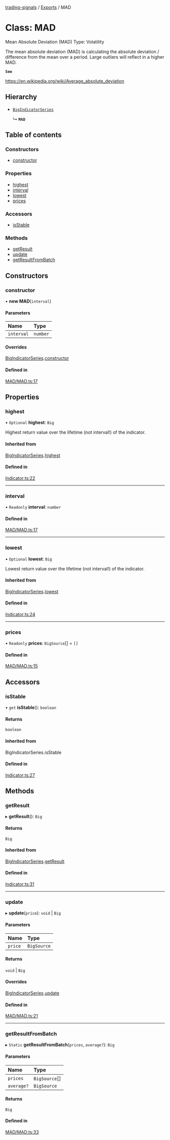 [trading-signals](../README.md) / [Exports](../modules.md) / MAD

# Class: MAD

Mean Absolute Deviation (MAD) Type: Volatility

The mean absolute deviation (MAD) is calculating the absolute deviation / difference from the mean over a period. Large outliers will reflect in a higher MAD.

**`See`**

https://en.wikipedia.org/wiki/Average_absolute_deviation

## Hierarchy

- [`BigIndicatorSeries`](BigIndicatorSeries.md)

  ↳ **`MAD`**

## Table of contents

### Constructors

- [constructor](MAD.md#constructor)

### Properties

- [highest](MAD.md#highest)
- [interval](MAD.md#interval)
- [lowest](MAD.md#lowest)
- [prices](MAD.md#prices)

### Accessors

- [isStable](MAD.md#isstable)

### Methods

- [getResult](MAD.md#getresult)
- [update](MAD.md#update)
- [getResultFromBatch](MAD.md#getresultfrombatch)

## Constructors

### constructor

• **new MAD**(`interval`)

#### Parameters

| Name       | Type     |
| :--------- | :------- |
| `interval` | `number` |

#### Overrides

[BigIndicatorSeries](BigIndicatorSeries.md).[constructor](BigIndicatorSeries.md#constructor)

#### Defined in

[MAD/MAD.ts:17](https://github.com/bennycode/trading-signals/blob/53d8192/src/MAD/MAD.ts#L17)

## Properties

### highest

• `Optional` **highest**: `Big`

Highest return value over the lifetime (not interval!) of the indicator.

#### Inherited from

[BigIndicatorSeries](BigIndicatorSeries.md).[highest](BigIndicatorSeries.md#highest)

#### Defined in

[Indicator.ts:22](https://github.com/bennycode/trading-signals/blob/53d8192/src/Indicator.ts#L22)

---

### interval

• `Readonly` **interval**: `number`

#### Defined in

[MAD/MAD.ts:17](https://github.com/bennycode/trading-signals/blob/53d8192/src/MAD/MAD.ts#L17)

---

### lowest

• `Optional` **lowest**: `Big`

Lowest return value over the lifetime (not interval!) of the indicator.

#### Inherited from

[BigIndicatorSeries](BigIndicatorSeries.md).[lowest](BigIndicatorSeries.md#lowest)

#### Defined in

[Indicator.ts:24](https://github.com/bennycode/trading-signals/blob/53d8192/src/Indicator.ts#L24)

---

### prices

• `Readonly` **prices**: `BigSource`[] = `[]`

#### Defined in

[MAD/MAD.ts:15](https://github.com/bennycode/trading-signals/blob/53d8192/src/MAD/MAD.ts#L15)

## Accessors

### isStable

• `get` **isStable**(): `boolean`

#### Returns

`boolean`

#### Inherited from

BigIndicatorSeries.isStable

#### Defined in

[Indicator.ts:27](https://github.com/bennycode/trading-signals/blob/53d8192/src/Indicator.ts#L27)

## Methods

### getResult

▸ **getResult**(): `Big`

#### Returns

`Big`

#### Inherited from

[BigIndicatorSeries](BigIndicatorSeries.md).[getResult](BigIndicatorSeries.md#getresult)

#### Defined in

[Indicator.ts:31](https://github.com/bennycode/trading-signals/blob/53d8192/src/Indicator.ts#L31)

---

### update

▸ **update**(`price`): `void` \| `Big`

#### Parameters

| Name    | Type        |
| :------ | :---------- |
| `price` | `BigSource` |

#### Returns

`void` \| `Big`

#### Overrides

[BigIndicatorSeries](BigIndicatorSeries.md).[update](BigIndicatorSeries.md#update)

#### Defined in

[MAD/MAD.ts:21](https://github.com/bennycode/trading-signals/blob/53d8192/src/MAD/MAD.ts#L21)

---

### getResultFromBatch

▸ `Static` **getResultFromBatch**(`prices`, `average?`): `Big`

#### Parameters

| Name       | Type          |
| :--------- | :------------ |
| `prices`   | `BigSource`[] |
| `average?` | `BigSource`   |

#### Returns

`Big`

#### Defined in

[MAD/MAD.ts:33](https://github.com/bennycode/trading-signals/blob/53d8192/src/MAD/MAD.ts#L33)
